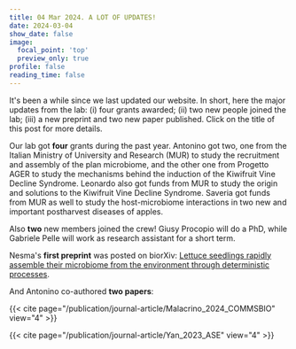 ```yaml
---
title: 04 Mar 2024. A LOT OF UPDATES!
date: 2024-03-04
show_date: false
image:
  focal_point: 'top'
  preview_only: true
profile: false
reading_time: false
---
```


It's been a while since we last updated our website. In short, here the major updates from the lab: (i) four grants awarded; (ii) two new people joined the lab; (iii) a new preprint and two new paper published. Click on the title of this post for more details. 

<!--more-->

Our lab got **four** grants during the past year. Antonino got two, one from the Italian Ministry of University and Research (MUR) to study the recruitment and assembly of the plan microbiome, and the other one from Progetto AGER to study the mechanisms behind the induction of the Kiwifruit Vine Decline Syndrome. Leonardo also got funds from MUR to study the origin and solutions to the Kiwifruit Vine Decline Syndrome. Saveria got funds from MUR as well to study the host-microbiome interactions in two new and important postharvest diseases of apples.

Also **two** new members joined the crew! Giusy Procopio will do a PhD, while Gabriele Pelle will work as research assistant for a short term.

Nesma's **first preprint** was posted on biorXiv: [Lettuce seedlings rapidly assemble their microbiome from the environment through deterministic processes](https://doi.org/10.1101/2024.01.05.574372). 

And Antonino co-authored **two papers**:

{{< cite page="/publication/journal-article/Malacrino_2024_COMMSBIO" view="4" >}}

{{< cite page="/publication/journal-article/Yan_2023_ASE" view="4" >}}

